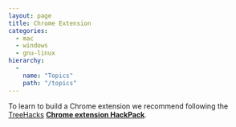```yaml
---
layout: page
title: Chrome Extension
categories:
  - mac
  - windows
  - gnu-linux
hierarchy:
  -
    name: "Topics"
    path: "/topics"
---
```


To learn to build a Chrome extension we recommend following the
[TreeHacks][treehacks] **[Chrome extension HackPack][hackpack]**.

[treehacks]: https://treehacks.com
[hackpack]: https://github.com/TreeHacks/hackpack-chrome-ext